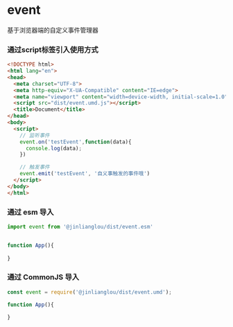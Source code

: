 # event
基于浏览器端的自定义事件管理器

### 通过script标签引入使用方式
```html
<!DOCTYPE html>
<html lang="en">
<head>
  <meta charset="UTF-8">
  <meta http-equiv="X-UA-Compatible" content="IE=edge">
  <meta name="viewport" content="width=device-width, initial-scale=1.0">
  <script src="dist/event.umd.js"></script>
  <title>Document</title>
</head>
<body>
  <script>
    // 监听事件
    event.on('testEvent',function(data){
      console.log(data);
    })

    // 触发事件
    event.emit('testEvent', '自义事触发的事件哦')
  </script>
</body>
</html>
```

### 通过 esm 导入
```js
import event from '@jinlianglou/dist/event.esm'


function App(){
  
}
```

### 通过 CommonJS 导入
```js
const event = require('@jinlianglou/dist/event.umd');

function App(){
  
}
